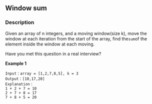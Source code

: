 ## Window sum

### Description

Given an array of n integers, and a moving window\(size k\), move the window at each iteration from the start of the array, find the`sum`of the element inside the window at each moving.

Have you met this question in a real interview?

**Example 1**

```
Input：array = [1,2,7,8,5], k = 3
Output：[10,17,20]
Explanation：
1 + 2 + 7 = 10
2 + 7 + 8 = 17
7 + 8 + 5 = 20
```




